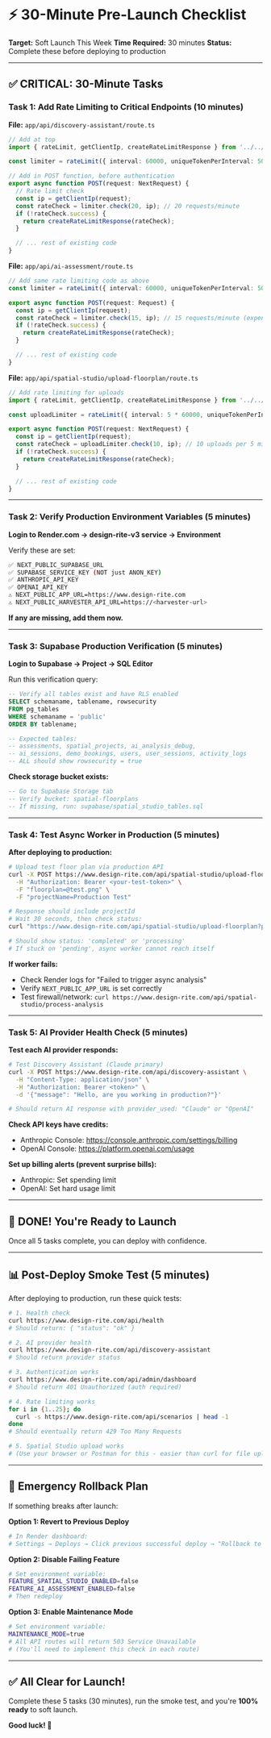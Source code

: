 # ⚡ 30-Minute Pre-Launch Checklist
**Target:** Soft Launch This Week
**Time Required:** 30 minutes
**Status:** Complete these before deploying to production

---

## ✅ **CRITICAL: 30-Minute Tasks**

### **Task 1: Add Rate Limiting to Critical Endpoints** (10 minutes)

**File:** `app/api/discovery-assistant/route.ts`
```typescript
// Add at top
import { rateLimit, getClientIp, createRateLimitResponse } from '../../../lib/rate-limiter';

const limiter = rateLimit({ interval: 60000, uniqueTokenPerInterval: 500 });

// Add in POST function, before authentication
export async function POST(request: NextRequest) {
  // Rate limit check
  const ip = getClientIp(request);
  const rateCheck = limiter.check(20, ip); // 20 requests/minute
  if (!rateCheck.success) {
    return createRateLimitResponse(rateCheck);
  }

  // ... rest of existing code
}
```

**File:** `app/api/ai-assessment/route.ts`
```typescript
// Add same rate limiting code as above
const limiter = rateLimit({ interval: 60000, uniqueTokenPerInterval: 500 });

export async function POST(request: Request) {
  const ip = getClientIp(request);
  const rateCheck = limiter.check(15, ip); // 15 requests/minute (expensive)
  if (!rateCheck.success) {
    return createRateLimitResponse(rateCheck);
  }

  // ... rest of existing code
}
```

**File:** `app/api/spatial-studio/upload-floorplan/route.ts`
```typescript
// Add rate limiting for uploads
import { rateLimit, getClientIp, createRateLimitResponse } from '../../../../lib/rate-limiter';

const uploadLimiter = rateLimit({ interval: 5 * 60000, uniqueTokenPerInterval: 200 }); // 5 minutes

export async function POST(request: NextRequest) {
  const ip = getClientIp(request);
  const rateCheck = uploadLimiter.check(10, ip); // 10 uploads per 5 minutes
  if (!rateCheck.success) {
    return createRateLimitResponse(rateCheck);
  }

  // ... rest of existing code
}
```

---

### **Task 2: Verify Production Environment Variables** (5 minutes)

**Login to Render.com → design-rite-v3 service → Environment**

Verify these are set:
```bash
✅ NEXT_PUBLIC_SUPABASE_URL
✅ SUPABASE_SERVICE_KEY (NOT just ANON_KEY)
✅ ANTHROPIC_API_KEY
✅ OPENAI_API_KEY
⚠️ NEXT_PUBLIC_APP_URL=https://www.design-rite.com
⚠️ NEXT_PUBLIC_HARVESTER_API_URL=https://<harvester-url>
```

**If any are missing, add them now.**

---

### **Task 3: Supabase Production Verification** (5 minutes)

**Login to Supabase → Project → SQL Editor**

Run this verification query:
```sql
-- Verify all tables exist and have RLS enabled
SELECT schemaname, tablename, rowsecurity
FROM pg_tables
WHERE schemaname = 'public'
ORDER BY tablename;

-- Expected tables:
-- assessments, spatial_projects, ai_analysis_debug,
-- ai_sessions, demo_bookings, users, user_sessions, activity_logs
-- ALL should show rowsecurity = true
```

**Check storage bucket exists:**
```sql
-- Go to Supabase Storage tab
-- Verify bucket: spatial-floorplans
-- If missing, run: supabase/spatial_studio_tables.sql
```

---

### **Task 4: Test Async Worker in Production** (5 minutes)

**After deploying to production:**

```bash
# Upload test floor plan via production API
curl -X POST https://www.design-rite.com/api/spatial-studio/upload-floorplan \
  -H "Authorization: Bearer <your-test-token>" \
  -F "floorplan=@test.png" \
  -F "projectName=Production Test"

# Response should include projectId
# Wait 30 seconds, then check status:
curl "https://www.design-rite.com/api/spatial-studio/upload-floorplan?projectId=<id>"

# Should show status: 'completed' or 'processing'
# If stuck on 'pending', async worker cannot reach itself
```

**If worker fails:**
- Check Render logs for "Failed to trigger async analysis"
- Verify `NEXT_PUBLIC_APP_URL` is set correctly
- Test firewall/network: `curl https://www.design-rite.com/api/spatial-studio/process-analysis`

---

### **Task 5: AI Provider Health Check** (5 minutes)

**Test each AI provider responds:**

```bash
# Test Discovery Assistant (Claude primary)
curl -X POST https://www.design-rite.com/api/discovery-assistant \
  -H "Content-Type: application/json" \
  -H "Authorization: Bearer <token>" \
  -d '{"message": "Hello, are you working in production?"}'

# Should return AI response with provider_used: "Claude" or "OpenAI"
```

**Check API keys have credits:**
- Anthropic Console: https://console.anthropic.com/settings/billing
- OpenAI Console: https://platform.openai.com/usage

**Set up billing alerts (prevent surprise bills):**
- Anthropic: Set spending limit
- OpenAI: Set hard usage limit

---

## 🎯 **DONE! You're Ready to Launch**

Once all 5 tasks complete, you can deploy with confidence.

---

## 📊 **Post-Deploy Smoke Test** (5 minutes)

After deploying to production, run these quick tests:

```bash
# 1. Health check
curl https://www.design-rite.com/api/health
# Should return: { "status": "ok" }

# 2. AI provider health
curl https://www.design-rite.com/api/discovery-assistant
# Should return provider status

# 3. Authentication works
curl https://www.design-rite.com/api/admin/dashboard
# Should return 401 Unauthorized (auth required)

# 4. Rate limiting works
for i in {1..25}; do
  curl -s https://www.design-rite.com/api/scenarios | head -1
done
# Should eventually return 429 Too Many Requests

# 5. Spatial Studio upload works
# (Use your browser or Postman for this - easier than curl for file upload)
```

---

## 🚨 **Emergency Rollback Plan**

If something breaks after launch:

**Option 1: Revert to Previous Deploy**
```bash
# In Render dashboard:
# Settings → Deploys → Click previous successful deploy → "Rollback to this version"
```

**Option 2: Disable Failing Feature**
```bash
# Set environment variable:
FEATURE_SPATIAL_STUDIO_ENABLED=false
FEATURE_AI_ASSESSMENT_ENABLED=false
# Then redeploy
```

**Option 3: Enable Maintenance Mode**
```bash
# Set environment variable:
MAINTENANCE_MODE=true
# All API routes will return 503 Service Unavailable
# (You'll need to implement this check in each route)
```

---

## ✅ **All Clear for Launch!**

Complete these 5 tasks (30 minutes), run the smoke test, and you're **100% ready** to soft launch.

**Good luck! 🚀**
